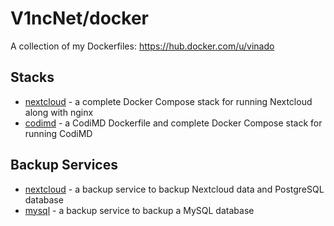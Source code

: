 # V1ncNet/docker

A collection of my Dockerfiles: https://hub.docker.com/u/vinado

## Stacks

- [nextcloud](https://github.com/V1ncNet/docker/tree/master/nextcloud-nginx) - a complete Docker Compose stack for running Nextcloud along with nginx
- [codimd](https://github.com/V1ncNet/docker/tree/master/codimd) - a CodiMD Dockerfile and complete Docker Compose stack for running CodiMD

## Backup Services

- [nextcloud](https://github.com/V1ncNet/docker/tree/master/backup-nextcloud) - a backup service to backup Nextcloud data and PostgreSQL database
- [mysql](https://github.com/V1ncNet/docker/tree/master/backup-mysql) - a backup service to backup a MySQL database
